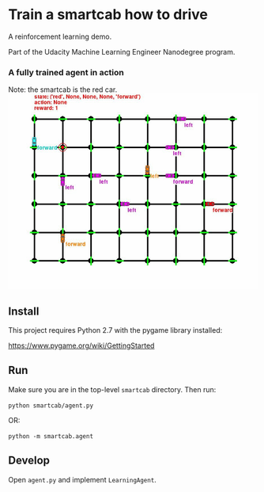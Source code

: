 # Train a smartcab how to drive
A reinforcement learning demo.

Part of the Udacity Machine Learning Engineer Nanodegree program.

### A fully trained agent in action
Note: the smartcab is the red car.
![Demo GIF](./smartcab.gif?raw=true)

## Install

This project requires Python 2.7 with the pygame library installed:

https://www.pygame.org/wiki/GettingStarted

## Run

Make sure you are in the top-level `smartcab` directory. Then run:

```python smartcab/agent.py```

OR:

```python -m smartcab.agent```

## Develop

Open `agent.py` and implement `LearningAgent`.
